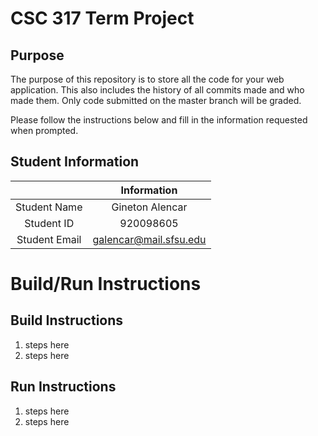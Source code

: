# CSC 317 Term Project

## Purpose

The purpose of this repository is to store all the code for your web application. This also includes the history of all commits made and who made them. Only code submitted on the master branch will be graded.

Please follow the instructions below and fill in the information requested when prompted.

## Student Information

|               | Information   |
|:-------------:|:-------------:|
| Student Name  | Gineton Alencar|
| Student ID    | 920098605      |
| Student Email | galencar@mail.sfsu.edu |



# Build/Run Instructions

## Build Instructions
1. steps here
2. steps here

## Run Instructions
1. steps here
2. steps here 